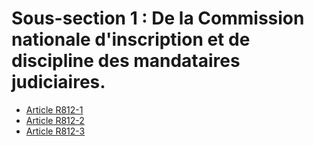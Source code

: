 # Sous-section 1 : De la Commission nationale d'inscription et de discipline des mandataires judiciaires.

- [Article R812-1](article-r812-1.md)
- [Article R812-2](article-r812-2.md)
- [Article R812-3](article-r812-3.md)
